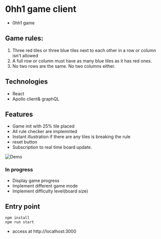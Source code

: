 # 0hh1 game client
- 0hh1 game

## Game rules:
1. Three red tiles or three blue tiles next to each other in a row or column isn't allowed
2. A full row or column must have as many blue tiles as it has red ones.
3. No two rows are the same. No two columns either.

## Technologies
- React
- Apollo client& graphQL

## Features
- Game init with 25% tile placed
- All rule checker are implemnted
- Instant illustration if there are any tiles is breaking the rule
- reset button
- Subscription to real time board update.

![Demo](/public/demo.gif?raw=true "Demo")

### In progress
- Display game progress
- Implement different game mode
- Implement difficulty level(board size)

## Entry point
```
npm install
npm run start
```
- access at http://localhost:3000



